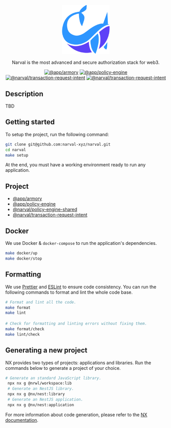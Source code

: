 <p align="center">
  <a href="https://www.narval.xyz/" target="blank"><img src="./resource/narval_logo.png" width="150" alt="Narval logo" /></a>
</p>
<p align="center">Narval is the most advanced and secure authorization stack for web3.</p>
<p align="center">
<a href="https://github.com/narval-xyz/narval/actions/workflows/armory_ci.yml" target="_blank"><img src="https://github.com/narval-xyz/narval/actions/workflows/armory_ci.yml/badge.svg?branch=main" alt="@app/armory" /></a>
<a href="https://github.com/narval-xyz/narval/actions/workflows/policy_engine_ci.yml" target="_blank"><img src="https://github.com/narval-xyz/narval/actions/workflows/policy_engine_ci.yml/badge.svg?branch=main" alt="@app/policy-engine" /></a>
<a href="https://github.com/narval-xyz/narval/actions/workflows/transaction_request_intent_ci.yml" target="_blank"><img src="https://github.com/narval-xyz/narval/actions/workflows/transaction_request_intent_ci.yml/badge.svg?branch=main" alt="@narval/transaction-request-intent" /></a>
<a href="https://github.com/narval-xyz/narval/actions/workflows/authz_shared_ci.yml" target="_blank"><img src="https://github.com/narval-xyz/narval/actions/workflows/authz_shared_ci.yml/badge.svg?branch=main" alt="@narval/transaction-request-intent" /></a>
</p>

## Description

TBD

## Getting started

To setup the project, run the following command:

```bash
git clone git@github.com:narval-xyz/narval.git
cd narval
make setup
```

At the end, you must have a working environment ready to run any application.

## Project

- [@app/armory](./apps/armory/README.md)
- [@app/policy-engine](./apps/policy-engine/README.md)
- [@narval/policy-engine-shared](./packages/authz-shared/README.md)
- [@narval/transaction-request-intent](./packages/transaction-request-intent/README.md)

## Docker

We use Docker & `docker-compose` to run the application's dependencies.

```bash
make docker/up
make docker/stop
```

## Formatting

We use [Prettier](https://prettier.io/) and [ESLint](https://eslint.org/) to
ensure code consistency. You can run the following commands to format and lint
the whole code base.

```bash
# Format and lint all the code.
make format
make lint

# Check for formatting and linting errors without fixing them.
make format/check
make lint/check
```

## Generating a new project

NX provides two types of projects: applications and libraries. Run the commands
below to generate a project of your choice.

```bash
# Generate an standard JavaScript library.
 npx nx g @nrwl/workspace:lib
 # Generate an NestJS library.
 npx nx g @nx/nest:library
 # Generate an NestJS application.
 npx nx g @nx/nest:application
```

For more information about code generation, please refer to the [NX
documentation](https://nx.dev/nx-api/nx).
